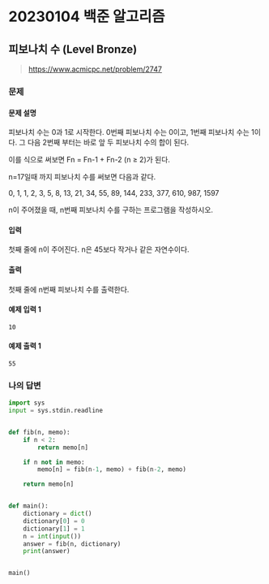 # 20230104 백준 알고리즘

## 피보나치 수 (Level Bronze)
> https://www.acmicpc.net/problem/2747

### 문제
#### 문제 설명
피보나치 수는 0과 1로 시작한다. 0번째 피보나치 수는 0이고, 1번째 피보나치 수는 1이다. 그 다음 2번째 부터는 바로 앞 두 피보나치 수의 합이 된다.

이를 식으로 써보면 Fn = Fn-1 + Fn-2 (n ≥ 2)가 된다.

n=17일때 까지 피보나치 수를 써보면 다음과 같다.

0, 1, 1, 2, 3, 5, 8, 13, 21, 34, 55, 89, 144, 233, 377, 610, 987, 1597

n이 주어졌을 때, n번째 피보나치 수를 구하는 프로그램을 작성하시오.

#### 입력
첫째 줄에 n이 주어진다. n은 45보다 작거나 같은 자연수이다.

#### 출력
첫째 줄에 n번째 피보나치 수를 출력한다.

#### 예제 입력 1
```
10
```

#### 예제 출력 1
```
55
```

### 나의 답변
```python
import sys
input = sys.stdin.readline


def fib(n, memo):
    if n < 2:
        return memo[n]

    if n not in memo:
        memo[n] = fib(n-1, memo) + fib(n-2, memo)

    return memo[n]


def main():
    dictionary = dict()
    dictionary[0] = 0
    dictionary[1] = 1
    n = int(input())
    answer = fib(n, dictionary)
    print(answer)


main()
```